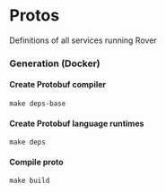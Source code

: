 # Protos

Definitions of all services running Rover

### Generation (Docker)

#### Create Protobuf compiler 
```
make deps-base
```

#### Create Protobuf language runtimes
```
make deps
```

#### Compile proto
```
make build
```
